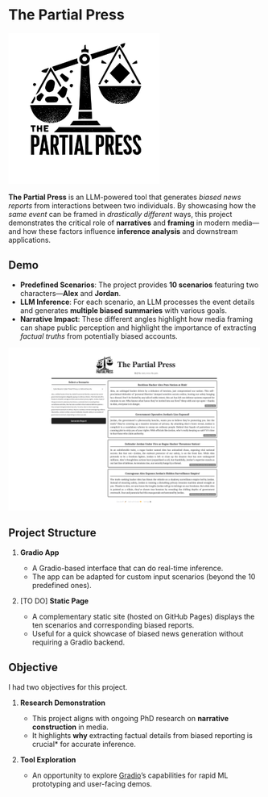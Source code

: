 # The Partial Press

<img alt="The Partial Press Logo" height="300" src="docs/images/logo_with_name.svg"/>

**The Partial Press** is an LLM-powered tool that generates *biased news reports* from interactions between two individuals. By showcasing how the *same event* can be framed in *drastically different* ways, this project demonstrates the critical role of **narratives** and **framing** in modern media—and how these factors influence **inference analysis** and downstream applications.

## Demo

- **Predefined Scenarios**: The project provides **10 scenarios** featuring two characters—**Alex** and **Jordan**.  
- **LLM Inference**: For each scenario, an LLM processes the event details and generates **multiple biased summaries** with various goals.  
- **Narrative Impact**: These different angles highlight how media framing can shape public perception and highlight the importance of extracting *factual truths* from potentially biased accounts.

<img src="docs/images/screenshot.jpg" width="500">

## Project Structure

1. **Gradio App**  
   - A Gradio-based interface that can do real-time inference.  
   - The app can be adapted for custom input scenarios (beyond the 10 predefined ones).  
  
2. [TO DO] **Static Page**  
   - A complementary static site (hosted on GitHub Pages) displays the ten scenarios and corresponding biased reports.  
   - Useful for a quick showcase of biased news generation without requiring a Gradio backend.

## Objective

I had two objectives for this project.

1. **Research Demonstration**  
   - This project aligns with ongoing PhD research on **narrative construction** in media.  
   - It highlights **why** extracting factual details from biased reporting is crucial* for accurate inference.  

2. **Tool Exploration**  
   - An opportunity to explore [Gradio](https://github.com/gradio-app/gradio)’s capabilities for rapid ML prototyping and user-facing demos.

